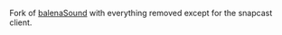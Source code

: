 Fork of [balenaSound](https://github.com/balenalabs/balena-sound) with everything removed except for the snapcast client.
